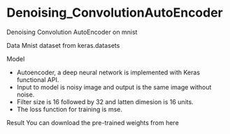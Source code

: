# Denoising_ConvolutionAutoEncoder
Denoising Convolution AutoEncoder on mnist


Data 
Mnist dataset from keras.datasets

Model
- Autoencoder, a deep neural network is implemented with Keras functional API.
- Input to model is noisy image and output is the same image without noise.
- Filter size is 16 followed by 32 and latten dimesion is 16 units.
- The loss function for training is mse.

Result
You can download the pre-trained weights from here 
